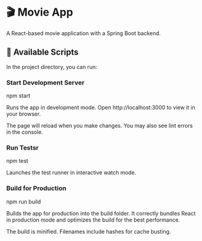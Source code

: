 # 🎬 Movie App

A React-based movie application with a Spring Boot backend.

## 🚀 Available Scripts

In the project directory, you can run:

### **Start Development Server**

npm start

Runs the app in development mode.
Open http://localhost:3000 to view it in your browser.

The page will reload when you make changes.
You may also see lint errors in the console.

### **Run Testsr**

npm test

Launches the test runner in interactive watch mode.

### **Build for Production**

npm run build

Builds the app for production into the build folder.
It correctly bundles React in production mode and optimizes the build for the best performance.

The build is minified.
Filenames include hashes for cache busting.
